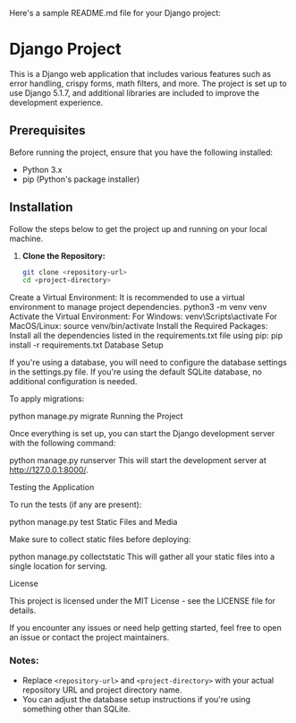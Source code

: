 Here's a sample README.md file for your Django project:

# Django Project

This is a Django web application that includes various features such as error handling, crispy forms, math filters, and more. The project is set up to use Django 5.1.7, and additional libraries are included to improve the development experience.

## Prerequisites

Before running the project, ensure that you have the following installed:

- Python 3.x
- pip (Python's package installer)

## Installation

Follow the steps below to get the project up and running on your local machine.

1. **Clone the Repository:**
   ```bash
   git clone <repository-url>
   cd <project-directory>
Create a Virtual Environment: It is recommended to use a virtual environment to manage project dependencies.
python3 -m venv venv
Activate the Virtual Environment:
For Windows:
venv\Scripts\activate
For MacOS/Linux:
source venv/bin/activate
Install the Required Packages: Install all the dependencies listed in the requirements.txt file using pip:
pip install -r requirements.txt
Database Setup

If you're using a database, you will need to configure the database settings in the settings.py file. If you're using the default SQLite database, no additional configuration is needed.

To apply migrations:

python manage.py migrate
Running the Project

Once everything is set up, you can start the Django development server with the following command:

python manage.py runserver
This will start the development server at http://127.0.0.1:8000/.

Testing the Application

To run the tests (if any are present):

python manage.py test
Static Files and Media

Make sure to collect static files before deploying:

python manage.py collectstatic
This will gather all your static files into a single location for serving.

License

This project is licensed under the MIT License - see the LICENSE file for details.

If you encounter any issues or need help getting started, feel free to open an issue or contact the project maintainers.


### Notes:
- Replace `<repository-url>` and `<project-directory>` with your actual repository URL and project directory name.
- You can adjust the database setup instructions if you're using something other than SQLite.

